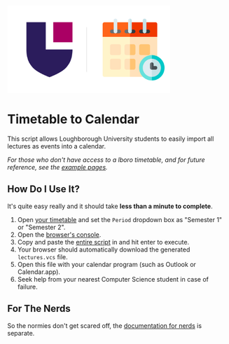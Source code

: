 <img src="/timetable-vcs-logo.svg" height="200px" alt="Logo" />

# Timetable to Calendar
This script allows Loughborough University students to easily import all lectures as events into a calendar.

_For those who don't have access to a lboro timetable, and for future reference, see the [example pages](./example/README.md)._

## How Do I Use It?
It's quite easy really and it should take **less than a minute to complete**.

1. Open [your timetable](https://lucas.lboro.ac.uk/its_apx/f?p=250) and set the `Period` dropdown box as "Semester 1" or "Semester 2".
2. Open the [browser's console](https://support.airtable.com/hc/en-us/articles/232313848-How-to-open-the-developer-console).
3. Copy and paste the [entire script](/script.js) in and hit enter to execute.
4. Your browser should automatically download the generated `lectures.vcs` file.
5. Open this file with your calendar program (such as Outlook or Calendar.app).
6. Seek help from your nearest Computer Science student in case of failure.

## For The Nerds
So the normies don't get scared off, the [documentation for nerds](/NERDS.md) is separate.
